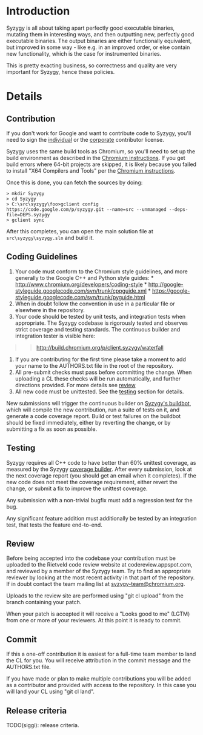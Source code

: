 # Introduction #

Syzygy is all about taking apart perfectly good executable binaries, mutating them in interesting ways, and then outputting new, perfectly good executable binaries.
The output binaries are either functionally equivalent, but improved in some way - like e.g. in an improved order, or else contain new functionality, which is the case for instrumented binaries.

This is pretty exacting business, so correctness and quality are very important for Syzygy, hence these policies.

# Details #

## Contribution ##

If you don't work for Google and want to contribute code to Syzygy, you'll need to sign the [individual](http://code.google.com/legal/individual-cla-v1.0.html) or the [corporate](http://code.google.com/legal/corporate-cla-v1.0.html) contributor license.

Syzygy uses the same build tools as Chromium, so you'll need to set up the build environment as described in the [Chromium instructions](http://www.chromium.org/developers/how-tos/build-instructions-windows#TOC-Build-environment).  If you get build errors where 64-bit projects are skipped, it is likely because you failed to install "X64 Compilers and Tools" per the [Chromium instructions](http://www.chromium.org/developers/how-tos/build-instructions-windows#TOC-Build-environment).

Once this is done, you can fetch the sources by doing:
```
> mkdir Syzygy
> cd Syzygy
> C:\src\syzygy\foo>gclient config https://code.google.com/p/syzygy.git --name=src --unmanaged --deps-file=DEPS.syzygy
> gclient sync
```
After this completes, you can open the main solution file at `src\syzygy\syzygy.sln` and build it.

## Coding Guidelines ##

  1. Your code must conform to the Chromium style guidelines, and more generally to the Google C++ and Python style guides:
    * http://www.chromium.org/developers/coding-style
    * http://google-styleguide.googlecode.com/svn/trunk/cppguide.xml
    * https://google-styleguide.googlecode.com/svn/trunk/pyguide.html
  1. When in doubt follow the convention in use in a particular file or elsewhere in the repository.
  1. Your code should be tested by unit tests, and integration tests when appropriate. The Syzygy codebase is rigorously tested and observes strict coverage and testing standards. The continuous builder and integration tester is visible here:
> > http://build.chromium.org/p/client.syzygy/waterfall
  1. If you are contributing for the first time please take a moment to add your name to the AUTHORS.txt file in the root of the repository.
  1. All pre-submit checks must pass before committing the change. When uploading a CL these checks will be run automatically, and further directions provided. For more details see [review](#Review.md)
  1. All new code must be unittested. See the [testing](#Testing.md) section for details.

New submissions will trigger the continuous builder on [Syzygy's buildbot](http://build.chromium.org/p/client.syzygy/waterfall), which will compile the new contribution, run a suite of tests on it, and generate a code coverage report. Build or test failures on the buildbot should be fixed immediately, either by reverting the change, or by submitting a fix as soon as possible.

## Testing ##

Syzygy requires all C++ code to have better than 60% unittest coverage, as measured by the Syzygy [coverage builder](http://chromegw.corp.google.com/i/client.syzygy/builders/Syzygy%20Coverage).
After every submission, look at the next coverage report (you should get an email when it completes).
If the new code does not meet the coverage requirement, either revert the change, or submit a fix to improve the unittest coverage.

Any submission with a non-trivial bugfix must add a regression test for the bug.

Any significant feature addition must additionally be tested by an integration test, that tests the feature end-to-end.

## Review ##

Before being accepted into the codebase your contribution must be uploaded to
the Rietveld code review website at codereview.appspot.com, and reviewed by a
member of the Syzygy team. Try to find an appropriate reviewer by looking at the
most recent activity in that part of the repository. If in doubt contact the
team mailing list at syzygy-team@chromium.org.

Uploads to the review site are performed using "git cl upload" from the branch
containing your patch.

When your patch is accepted it will receive a "Looks good to me" (LGTM) from one
or more of your reviewers. At this point it is ready to commit.

## Commit ##

If this a one-off contribution it is easiest for a full-time team member to land
the CL for you. You will receive attribution in the commit message and the
AUTHORS.txt file.

If you have made or plan to make multiple contributions you will be added as a
contributor and provided with access to the repository. In this case you will
land your CL using "git cl land".

## Release criteria ##

TODO(siggi): release criteria.